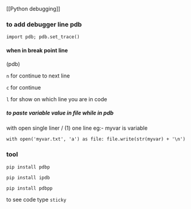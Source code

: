 [[Python debugging]]
### to add debugger line pdb

`import pdb; pdb.set_trace()`

#### when in break point line
(pdb) 

`n` for continue to next line

`c` for continue

`l` for show on which line you are in code


##### to paste variable value in file while in pdb
with open single liner / (1) one line 
eg:- myvar is variable
```
with open('myvar.txt', 'a') as file: file.write(str(myvar) + '\n')
```



### tool
```
pip install pdbp
```

```
pip install ipdb
```

```
pip install pdbpp
```
to see code type `sticky`
